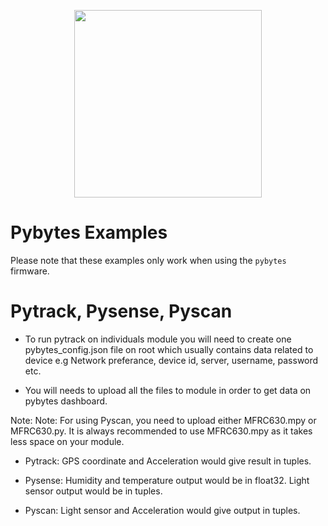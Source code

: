 <p align="center"><img src ="https://github.com/pycom/pycom-libraries/blob/master/img/logo.png" width="300"></p>

# Pybytes Examples

Please note that these examples only work when using the `pybytes` firmware.

# Pytrack, Pysense, Pyscan
- To run pytrack on individuals module you will need to create one pybytes_config.json file on root which usually contains data related to device e.g Network preferance, device id, server, username, password etc.

- You will needs to upload all the files to module in order to get data on pybytes dashboard.

Note: Note: For using Pyscan, you need to upload either MFRC630.mpy or MFRC630.py.
It is always recommended to use MFRC630.mpy as it takes less space on your module.

- Pytrack:
GPS coordinate and Acceleration would give result in tuples.

- Pysense:
Humidity and temperature output would be in float32.
Light sensor output would be in tuples.

- Pyscan:
Light sensor and Acceleration would give output in tuples.

